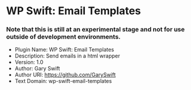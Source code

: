 # WP Swift: Email Templates

### Note that this is still at an experimental stage and not for use outside of development environments.


 * Plugin Name:    WP Swift: Email Templates
 * Description:    Send emails in a html wrapper
 * Version:        1.0
 * Author:         Gary Swift
 * Author URI:     https://github.com/GarySwift
 * Text Domain:    wp-swift-email-templates